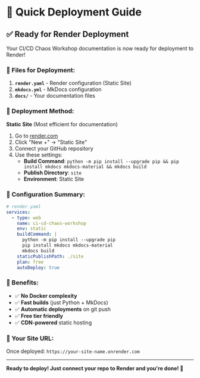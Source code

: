 # 🚀 Quick Deployment Guide

## ✅ Ready for Render Deployment

Your CI/CD Chaos Workshop documentation is now ready for deployment to Render!

### 📁 Files for Deployment:

1. **`render.yaml`** - Render configuration (Static Site)
2. **`mkdocs.yml`** - MkDocs configuration
3. **`docs/`** - Your documentation files

### 🎯 Deployment Method:

**Static Site** (Most efficient for documentation)

1. Go to [render.com](https://render.com)
2. Click "New +" → "Static Site"
3. Connect your GitHub repository
4. Use these settings:
   - **Build Command**: `python -m pip install --upgrade pip && pip install mkdocs mkdocs-material && mkdocs build`
   - **Publish Directory**: `site`
   - **Environment**: Static Site

### 🔧 Configuration Summary:

```yaml
# render.yaml
services:
  - type: web
    name: ci-cd-chaos-workshop
    env: static
    buildCommand: |
      python -m pip install --upgrade pip
      pip install mkdocs mkdocs-material
      mkdocs build
    staticPublishPath: ./site
    plan: free
    autoDeploy: true
```

### 🎉 Benefits:

- ✅ **No Docker complexity**
- ✅ **Fast builds** (just Python + MkDocs)
- ✅ **Automatic deployments** on git push
- ✅ **Free tier friendly**
- ✅ **CDN-powered** static hosting

### 🚀 Your Site URL:

Once deployed: `https://your-site-name.onrender.com`

---

**Ready to deploy! Just connect your repo to Render and you're done! 🎉** 
